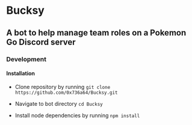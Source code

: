 # Bucksy

## A bot to help manage team roles on a Pokemon Go Discord server

### Development

#### Installation

* Clone repository by running ```git clone https://github.com/0x736a64/Bucksy.git```

* Navigate to bot directory ```cd Bucksy```

* Install node dependencies by running ```npm install```
    